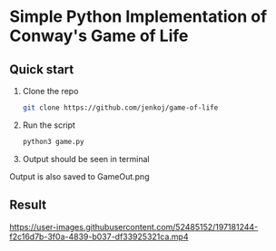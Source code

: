 # Simple Python Implementation of Conway's Game of Life

## Quick start 

1. Clone the repo
   ```sh
   git clone https://github.com/jenkoj/game-of-life
   ```
2. Run the script
   ```sh
   python3 game.py
   ```
3. Output should be seen in terminal


Output is also saved to GameOut.png
   

## Result

https://user-images.githubusercontent.com/52485152/197181244-f2c16d7b-3f0a-4839-b037-df33925321ca.mp4

